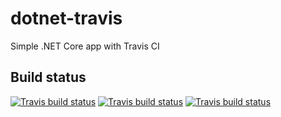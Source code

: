# dotnet-travis
Simple .NET Core app with Travis CI

## Build status
[![Travis build status](https://img.shields.io/travis/guillaumechervet/course.designpattern/master.svg?label=master&style=flat-square)](https://travis-ci.org/guillaumechervet/course.designpattern)
[![Travis build status](https://img.shields.io/travis/guillaumechervet/course.designpattern/dev.svg?label=dev&style=flat-square)](https://travis-ci.org/guillaumechervet/course.designpattern)
[![Travis build status](https://img.shields.io/travis/guillaumechervet/course.designpattern/broken.svg?label=broken&style=flat-square)](https://travis-ci.org/guillaumechervet/course.designpattern)